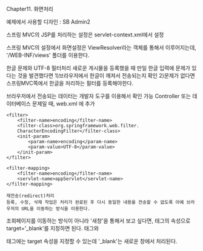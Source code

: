 Chapter11. 화면처리

예제에서 사용할 디자인 : SB Admin2

스프링 MVC의 JSP를 처리하는 설정은 servlet-context.xml에서 설정

스프링 MVC의 설정에서 화면설정은 ViewResolver라는 객체를 통해서 이루어지는데, '/WEB-INF/views' 폴더를 이용한다.

한글 문제와 UTF-8 필터처리
새로운 게시물을 등록했을 때 만일 한글 입력에 문제가 있다는 것을 발견했다면 1)브라우저에서 한글이 깨져서 전송되는지 확인 2)문제가 없다면 스프링MVC쪽에서 한글을 처리하는 필터를 등록해야한다.

브라우저에서 전송되는 데이터는 개발자 도구를 이용해서 확인 가능
Controller 또는 데이터베이스 문제일 때, web.xml 에 추가

    <filter>
    	<filter-name>encoding</filter-name>
    	<filter-class>org.springframework.web.filter.
    	CharacterEncodingFilter</filter-class>
    	<init-param>
    		<param-name>encoding</param-name>
    		<param-value>UTF-8</param-value>
    	</init-param>
    </filter>

    <filter-mapping>
    	<filter-name>encoding</filter-name>
    	<servlet-name>appServlet</servlet-name>
    </filter-mapping>

    재전송(redirect)처리
    등록, 수정, 삭제 작업은 처리가 완료된 후 다시 동일한 내용을 전송할 수 없도록 아예 브라우저의 URL을 이동하는 방식을 이용한다.

조회페이지를 이동하는 방식이 아니라 '새창'을 통해서 보고 싶다면, <a> 태그의 속성으로 target='_blank'를 지정하면 된다.
<a> 태그와 <form> 태그에는 target 속성을 지정할 수 있는데 '_blank'는 새로운 창에서 처리된다.

